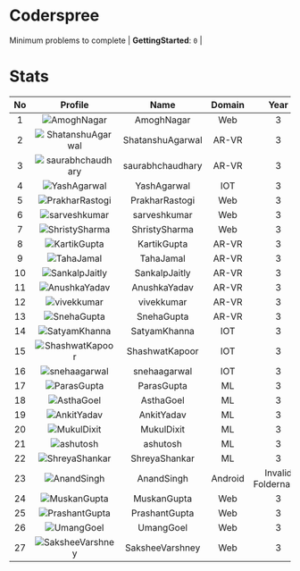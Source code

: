 
Coderspree
==========
  


Minimum problems to complete | **GettingStarted**: `0` |   

# Stats
  

|No|Profile|Name|Domain|Year|Solved|
| :---: | :---: | :---: | :---: | :---: | :---: |
|1|![AmoghNagar](https://avatars.githubusercontent.com/u/66239105?v=4&s=100)|AmoghNagar|Web|3|7|
|2|![ShatanshuAgarwal](https://avatars.githubusercontent.com/u/63258511?v=4&s=100)|ShatanshuAgarwal|AR-VR|3|4|
|3|![saurabhchaudhary](https://avatars.githubusercontent.com/u/54533861?v=4&s=100)|saurabhchaudhary|AR-VR|3|3|
|4|![YashAgarwal](https://avatars.githubusercontent.com/u/59206738?v=4&s=100)|YashAgarwal|IOT|3|2|
|5|![PrakharRastogi](https://avatars.githubusercontent.com/u/73363063?v=4&s=100)|PrakharRastogi|Web|3|2|
|6|![sarveshkumar](https://avatars.githubusercontent.com/u/58571739?v=4&s=100)|sarveshkumar|Web|3|2|
|7|![ShristySharma](https://avatars.githubusercontent.com/u/63495575?v=4&s=100)|ShristySharma|Web|3|2|
|8|![KartikGupta](https://avatars.githubusercontent.com/u/57028920?v=4&s=100)|KartikGupta|AR-VR|3|1|
|9|![TahaJamal](https://avatars.githubusercontent.com/u/60614154?v=4&s=100)|TahaJamal|AR-VR|3|1|
|10|![SankalpJaitly](https://avatars.githubusercontent.com/u/63491937?v=4&s=100)|SankalpJaitly|AR-VR|3|1|
|11|![AnushkaYadav](https://avatars.githubusercontent.com/u/63538061?v=4&s=100)|AnushkaYadav|AR-VR|3|1|
|12|![vivekkumar](https://avatars.githubusercontent.com/u/60609162?v=4&s=100)|vivekkumar|AR-VR|3|1|
|13|![SnehaGupta](https://avatars.githubusercontent.com/u/63196333?v=4&s=100)|SnehaGupta|AR-VR|3|1|
|14|![SatyamKhanna](https://avatars.githubusercontent.com/u/52063544?v=4&s=100)|SatyamKhanna|IOT|3|1|
|15|![ShashwatKapoor](https://avatars.githubusercontent.com/u/74201117?v=4&s=100)|ShashwatKapoor|IOT|3|1|
|16|![snehaagarwal](https://avatars.githubusercontent.com/u/91549661?v=4&s=100)|snehaagarwal|IOT|3|1|
|17|![ParasGupta](https://avatars.githubusercontent.com/u/60445527?v=4&s=100)|ParasGupta|ML|3|1|
|18|![AsthaGoel](https://avatars.githubusercontent.com/u/62610706?v=4&s=100)|AsthaGoel|ML|3|1|
|19|![AnkitYadav](https://avatars.githubusercontent.com/u/66520710?v=4&s=100)|AnkitYadav|ML|3|1|
|20|![MukulDixit](https://avatars.githubusercontent.com/u/55882740?v=4&s=100)|MukulDixit|ML|3|1|
|21|![ashutosh](https://avatars.githubusercontent.com/u/60190101?v=4&s=100)|ashutosh|ML|3|1|
|22|![ShreyaShankar](https://avatars.githubusercontent.com/u/65847819?v=4&s=100)|ShreyaShankar|ML|3|1|
|23|![AnandSingh](https://avatars.githubusercontent.com/u/55613029?v=4&s=100)|AnandSingh|Android|Invalid Foldername|1|
|24|![MuskanGupta](https://avatars.githubusercontent.com/u/83127546?v=4&s=100)|MuskanGupta|Web|3|1|
|25|![PrashantGupta](https://avatars.githubusercontent.com/u/53941491?v=4&s=100)|PrashantGupta|Web|3|1|
|26|![UmangGoel](https://avatars.githubusercontent.com/u/63296710?v=4&s=100)|UmangGoel|Web|3|1|
|27|![SaksheeVarshney](https://avatars.githubusercontent.com/u/66488392?v=4&s=100)|SaksheeVarshney|Web|3|1|
